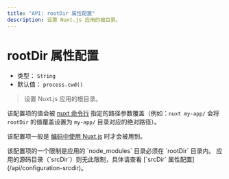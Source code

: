 ```yaml
---
title: "API: rootDir 属性配置"
description: 设置 Nuxt.js 应用的根目录。
---
```


# rootDir 属性配置

- 类型： `String`
- 默认值： `process.cwd()`

> 设置 Nuxt.js 应用的根目录。

该配置项的值会被 [nuxt 命令行](/guide/commands) 指定的路径参数覆盖（例如：`nuxt my-app/` 会将 `rootDir` 的值覆盖设置为 `my-app/` 目录对应的绝对路径）。

该配置项一般是 [编码中使用 Nuxt.js](/api/nuxt) 时才会被用到。

<p class="Alert Alert--blue">该配置项的一个限制是应用的 `node_modules` 目录必须在 `rootDir` 目录内。 应用的源码目录（`srcDir`）则无此限制，具体请查看 [`srcDir` 属性配置](/api/configuration-srcdir)。</p>
